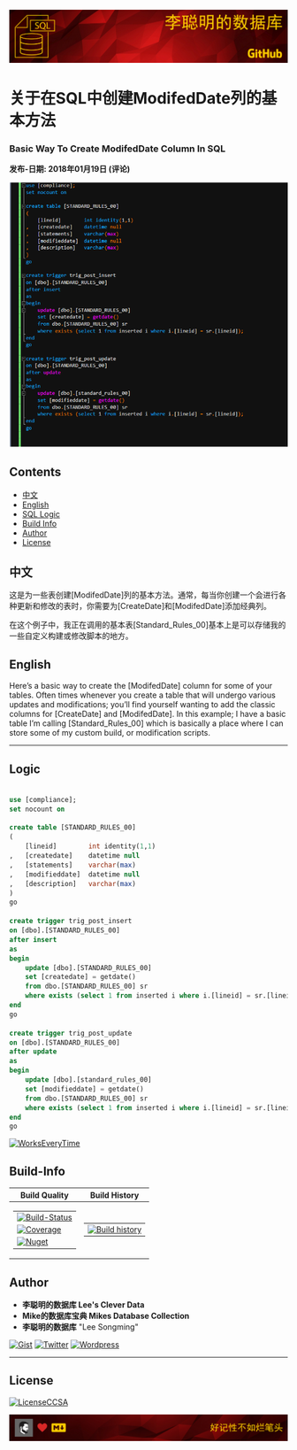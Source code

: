 ![CLEVER DATA GIT REPO](https://raw.githubusercontent.com/LiCongMingDeShujuku/git-resources/master/0-clever-data-github.png "李聪明的数据库")

# 关于在SQL中创建ModifedDate列的基本方法
### Basic Way To Create ModifedDate Column In SQL
**发布-日期: 2018年01月19日 (评论)**

![#](images/create-modified-date-column-in-sql.png?raw=true "#")

## Contents

- [中文](#中文)
- [English](#English)
- [SQL Logic](#Logic)
- [Build Info](#Build-Info)
- [Author](#Author)
- [License](#License) 


## 中文
这是为一些表创建[ModifedDate]列的基本方法。通常，每当你创建一个会进行各种更新和修改的表时，你需要为[CreateDate]和[ModifedDate]添加经典列。

在这个例子中，我正在调用的基本表[Standard_Rules_00]基本上是可以存储我的一些自定义构建或修改脚本的地方。



## English
Here’s a basic way to create the [ModifedDate] column for some of your tables. Often times whenever you create a table that will undergo various updates and modifications; you’ll find yourself wanting to add the classic columns for [CreateDate] and [ModifedDate].
In this example; I have a basic table I’m calling [Standard_Rules_00] which is basically a place where I can store some of my custom build, or modification scripts.


---
## Logic
```SQL

use [compliance];
set nocount on
 
create table [STANDARD_RULES_00]
(
    [lineid]    	int identity(1,1)
,   [createdate]    datetime null
,   [statements]    varchar(max)
,   [modifieddate]  datetime null
,   [description]   varchar(max)
)
go
 
create trigger trig_post_insert
on [dbo].[STANDARD_RULES_00]
after insert
as
begin
    update [dbo].[STANDARD_RULES_00]
    set [createdate] = getdate()
    from dbo.[STANDARD_RULES_00] sr
    where exists (select 1 from inserted i where i.[lineid] = sr.[lineid]);
end
go
 
create trigger trig_post_update
on [dbo].[STANDARD_RULES_00]
after update
as
begin
    update [dbo].[standard_rules_00]
    set [modifieddate] = getdate()
    from dbo.[STANDARD_RULES_00] sr
    where exists (select 1 from inserted i where i.[lineid] = sr.[lineid]);
end
go

```



[![WorksEveryTime](https://forthebadge.com/images/badges/60-percent-of-the-time-works-every-time.svg)](https://shitday.de/)

## Build-Info

| Build Quality | Build History |
|--|--|
|<table><tr><td>[![Build-Status](https://ci.appveyor.com/api/projects/status/pjxh5g91jpbh7t84?svg?style=flat-square)](#)</td></tr><tr><td>[![Coverage](https://coveralls.io/repos/github/tygerbytes/ResourceFitness/badge.svg?style=flat-square)](#)</td></tr><tr><td>[![Nuget](https://img.shields.io/nuget/v/TW.Resfit.Core.svg?style=flat-square)](#)</td></tr></table>|<table><tr><td>[![Build history](https://buildstats.info/appveyor/chart/tygerbytes/resourcefitness)](#)</td></tr></table>|

## Author

- **李聪明的数据库 Lee's Clever Data**
- **Mike的数据库宝典 Mikes Database Collection**
- **李聪明的数据库** "Lee Songming"

[![Gist](https://img.shields.io/badge/Gist-李聪明的数据库-<COLOR>.svg)](https://gist.github.com/congmingshuju)
[![Twitter](https://img.shields.io/badge/Twitter-mike的数据库宝典-<COLOR>.svg)](https://twitter.com/mikesdatawork?lang=en)
[![Wordpress](https://img.shields.io/badge/Wordpress-mike的数据库宝典-<COLOR>.svg)](https://mikesdatawork.wordpress.com/)

---
## License
[![LicenseCCSA](https://img.shields.io/badge/License-CreativeCommonsSA-<COLOR>.svg)](https://creativecommons.org/share-your-work/licensing-types-examples/)

![Lee Songming](https://raw.githubusercontent.com/LiCongMingDeShujuku/git-resources/master/1-clever-data-github.png "李聪明的数据库")

